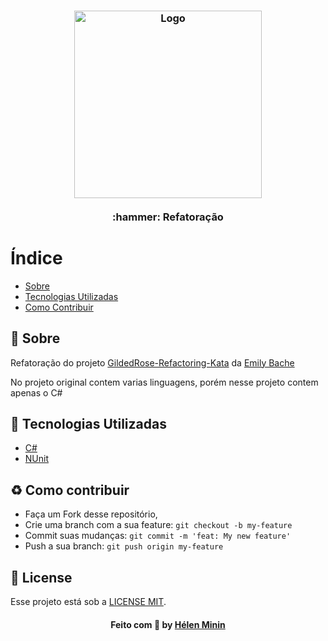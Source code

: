 <h3 align="center">
    <img alt="Logo" title="#logo" width="300px" src="https://static.wixstatic.com/media/c2f1a7_4ec58e1a66184d95ba1cea9207f5da7e~mv2.png">
    <br><br>
    <b>:hammer: Refatoração</b>  
    <br>
</h3>

# Índice
- [Sobre](#sobre)
- [Tecnologias Utilizadas](#tecnologias-utilizadas)
- [Como Contribuir](#como-contribuir)

<a id="sobre"></a>
## :bookmark: Sobre
Refatoração do projeto [GildedRose-Refactoring-Kata](https://github.com/emilybache/GildedRose-Refactoring-Kata) da [Emily Bache](https://github.com/emilybache)

No projeto original contem varias linguagens, porém nesse projeto contem apenas o C#

<a id="tecnologias-utilizadas"></a>
## :rocket: Tecnologias Utilizadas
* [C#](https://docs.microsoft.com/pt-br/dotnet/csharp/)
* [NUnit](https://docs.microsoft.com/pt-br/dotnet/core/testing/unit-testing-with-nunit)

<a id="como-contribuir"></a>
## :recycle: Como contribuir

- Faça um Fork desse repositório,
- Crie uma branch com a sua feature: `git checkout -b my-feature`
- Commit suas mudanças: `git commit -m 'feat: My new feature'`
- Push a sua branch: `git push origin my-feature`
## :memo: License

Esse projeto está sob a [LICENSE MIT](LICENSE).

<h4 align="center">
    Feito com 💜 by <a href="https://www.linkedin.com/in/helenminin/" target="_blank">Hélen Minin</a>
</h4>
